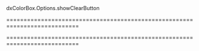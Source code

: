 <!--id-->dxColorBox.Options.showClearButton<!--/id-->
===========================================================================
<!--hidden--><!--/hidden-->
===========================================================================

